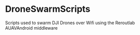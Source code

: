 # DroneSwarmScripts
Scripts used to swarm DJI Drones over Wifi using the Reroutlab AUAVAndroid middleware
